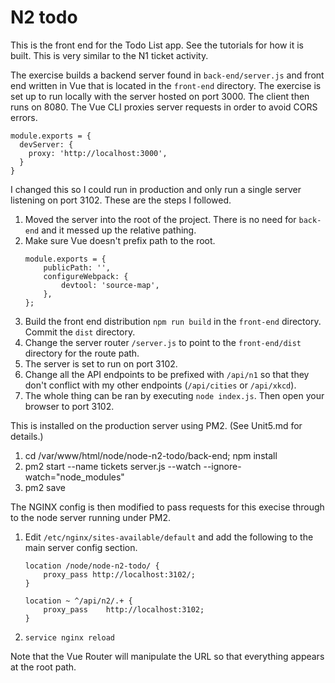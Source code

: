 # N2 todo

This is the front end for the Todo List app. See the tutorials for how it
is built. This is very similar to the N1 ticket activity.

The exercise builds a backend server found in `back-end/server.js` and front end written in Vue that is located in the `front-end` directory. The exercise is set up to run locally with the server hosted on port 3000. The client then runs on 8080. The Vue CLI
proxies server requests in order to avoid CORS errors.

```
module.exports = {
  devServer: {
    proxy: 'http://localhost:3000',
  }
}
```

I changed this so I could run in production and only run a single server listening on port 3102. These are the steps I followed.

1. Moved the server into the root of the project. There is no need for `back-end` and it messed up the relative pathing.
1. Make sure Vue doesn't prefix path to the root.
   ```
   module.exports = {
       publicPath: '',
       configureWebpack: {
           devtool: 'source-map',
       },
   };
   ```
1. Build the front end distribution `npm run build` in the `front-end` directory. Commit the `dist` directory.
1. Change the server router `/server.js` to point to the `front-end/dist` directory for the route path.
1. The server is set to run on port 3102.
1. Change all the API endpoints to be prefixed with `/api/n1` so that they don't conflict with my other endpoints (`/api/cities` or `/api/xkcd`).
1. The whole thing can be ran by executing `node index.js`. Then open your browser to port 3102.

This is installed on the production server using PM2. (See Unit5.md for details.)

1. cd /var/www/html/node/node-n2-todo/back-end; npm install
1. pm2 start --name tickets server.js --watch --ignore-watch="node_modules"
1. pm2 save

The NGINX config is then modified to pass requests for this execise through to the node server running under PM2.

1. Edit `/etc/nginx/sites-available/default` and add the following to the main server config section.

   ```
   location /node/node-n2-todo/ {
       proxy_pass http://localhost:3102/;
   }

   location ~ ^/api/n2/.+ {
       proxy_pass    http://localhost:3102;
   }

   ```

1. `service nginx reload`

Note that the Vue Router will manipulate the URL so that everything appears at the root path.
